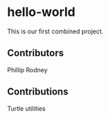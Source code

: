 # hello-world
This is our first combined project.
## Contributors
Phillip
Rodney
## Contributions
Turtle utilities
